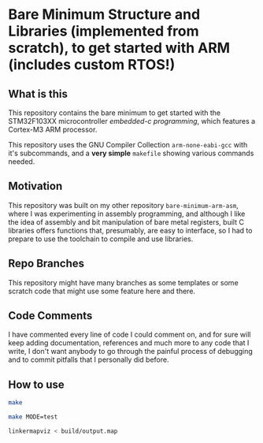 # Bare Minimum Structure and Libraries (implemented from scratch), to get started with ARM (includes custom RTOS!)
## What is this
This repository contains the bare minimum to get started with the STM32F103XX microcontroller *embedded-c programming*, which features a Cortex-M3 ARM processor.

This repository uses the GNU Compiler Collection `arm-none-eabi-gcc` with it's subcommands, and a **very simple** `makefile` showing various commands needed.

## Motivation
This repository was built on my other repository `bare-minimum-arm-asm`, where I was experimenting in assembly programming, and although I like the idea of assembly and bit manipulation of bare metal registers, built C libraries offers functions that, presumably, are easy to interface, so I had to prepare to use the toolchain to compile and use libraries.

## Repo Branches
This repository might have many branches as some templates or some scratch code that might use some feature here and there.

## Code Comments
I have commented every line of code I could comment on, and for sure will keep adding documentation, references and much more to any code that I write, I don't want anybody to go through the painful process of debugging and to commit pitfalls that I personally did before.

## How to use
```bash
make
```

```bash
make MODE=test
```

```bash
linkermapviz < build/output.map
```